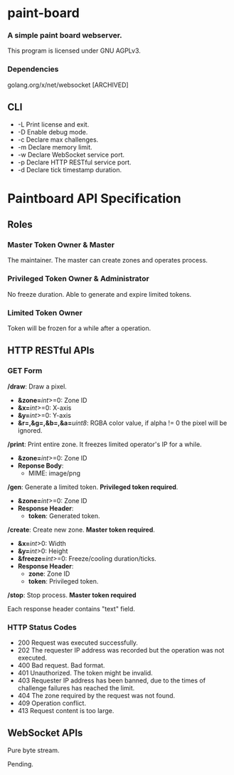 # paint-board

### A simple paint board webserver.
This program is licensed under GNU AGPLv3.

### Dependencies
golang.org/x/net/websocket [ARCHIVED]

## CLI

- -L Print license and exit.
- -D Enable debug mode.
- -c Declare max challenges.
- -m Declare memory limit.
- -w Declare WebSocket service port.
- -p Declare HTTP RESTful service port.
- -d Declare tick timestamp duration.

# Paintboard API Specification

## Roles

### Master Token Owner & Master
The maintainer. The master can create zones and operates process.

### Privileged Token Owner & Administrator
No freeze duration. Able to generate and expire limited tokens.

### Limited Token Owner
Token will be frozen for a while after a operation.

## HTTP RESTful APIs

### GET Form

**/draw**: Draw a pixel.
- **&zone=**_int_>=0: Zone ID
- **&x=**_int_>=0: X-axis
- **&y=**_int_>=0: Y-axis
- **&r=,&g=,&b=,&a=**_uint8_: RGBA color value, if alpha != 0 the pixel will be ignored.

**/print**: Print entire zone. It freezes limited operator's IP for a while.
- **&zone=**_int_>=0: Zone ID
- **Reponse Body**:
  - MIME: image/png

**/gen**: Generate a limited token. **Privileged token required**.
- **&zone=**_int_>=0: Zone ID
- **Response Header**:
  - **token**: Generated token.

**/create**: Create new zone. **Master token required**.
- **&x=**_int_>0: Width
- **&y=**_int_>0: Height
- **&freeze=**_int_>=0: Freeze/cooling duration/ticks.
- **Response Header**:
  - **zone**: Zone ID
  - **token**: Privileged token.

**/stop**: Stop process. **Master token required**

Each response header contains "text" field.

### HTTP Status Codes

- 200 Request was executed successfully.
- 202 The requester IP address was recorded but the operation was not executed.
- 400 Bad request. Bad format.
- 401 Unauthorized. The token might be invalid.
- 403 Requester IP address has been banned, due to the times of challenge failures has reached the limit.
- 404 The zone required by the request was not found.
- 409 Operation conflict.
- 413 Request content is too large.

## WebSocket APIs

Pure byte stream.

Pending.